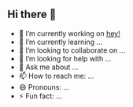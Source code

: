## Hi there 👋

- 🔭 I’m currently working on [hey!](https://github.com/users/fit-o-matic/projects/9)
- 🌱 I’m currently learning ...
- 👯 I’m looking to collaborate on ...
- 🤔 I’m looking for help with ...
- 💬 Ask me about ...
- 📫 How to reach me: ...
- 😄 Pronouns: ...
- ⚡ Fun fact: ...
